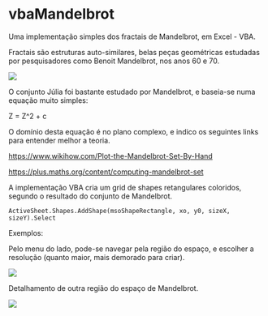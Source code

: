 # vbaMandelbrot

Uma implementação simples dos fractais de Mandelbrot, em Excel - VBA.

Fractais são estruturas auto-similares, belas peças geométricas estudadas por pesquisadores como Benoit Mandelbrot, nos anos 60 e 70.

![](https://ferramentasexcelvba.files.wordpress.com/2018/04/fractals01.jpg)

O conjunto Júlia foi bastante estudado por Mandelbrot, e baseia-se numa equação muito simples:

Z = Z^2 + c

O domínio desta equação é no plano complexo, e indico os seguintes links para entender melhor a teoria.

https://www.wikihow.com/Plot-the-Mandelbrot-Set-By-Hand

https://plus.maths.org/content/computing-mandelbrot-set

A implementação VBA cria um grid de shapes retangulares coloridos, segundo o resultado do conjunto de Mandelbrot.

    ActiveSheet.Shapes.AddShape(msoShapeRectangle, xo, y0, sizeX, sizeY).Select


Exemplos:

Pelo menu do lado, pode-se navegar pela região do espaço, e escolher a resolução (quanto maior, mais demorado para criar).

![](https://ferramentasexcelvba.files.wordpress.com/2018/04/fractals02.jpg)

Detalhamento de outra região do espaço de Mandelbrot.

![](https://ferramentasexcelvba.files.wordpress.com/2018/04/fractals03.jpg)
